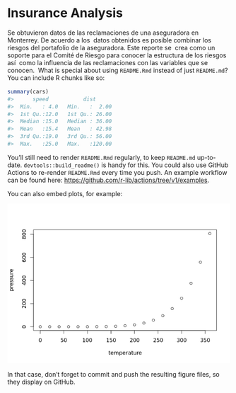 
<!-- README.md is generated from README.Rmd. Please edit that file -->

# Insurance Analysis

<!-- badges: start -->
<!-- badges: end -->

Se obtuvieron datos de las reclamaciones de una aseguradora en
Monterrey. De acuerdo a los  datos obtenidos es posible combinar los
riesgos del portafolio de la aseguradora. Este reporte se  crea como un
soporte para el Comité de Riesgo para conocer la estructura de los
riesgos así  como la influencia de las reclamaciones con las variables
que se conocen.  What is special about using `README.Rmd` instead of
just `README.md`? You can include R chunks like so:

``` r
summary(cars)
#>      speed           dist       
#>  Min.   : 4.0   Min.   :  2.00  
#>  1st Qu.:12.0   1st Qu.: 26.00  
#>  Median :15.0   Median : 36.00  
#>  Mean   :15.4   Mean   : 42.98  
#>  3rd Qu.:19.0   3rd Qu.: 56.00  
#>  Max.   :25.0   Max.   :120.00
```

You’ll still need to render `README.Rmd` regularly, to keep `README.md`
up-to-date. `devtools::build_readme()` is handy for this. You could also
use GitHub Actions to re-render `README.Rmd` every time you push. An
example workflow can be found here:
<https://github.com/r-lib/actions/tree/v1/examples>.

You can also embed plots, for example:

![](README_files/figure-gfm/pressure-1.png)<!-- -->

In that case, don’t forget to commit and push the resulting figure
files, so they display on GitHub.
